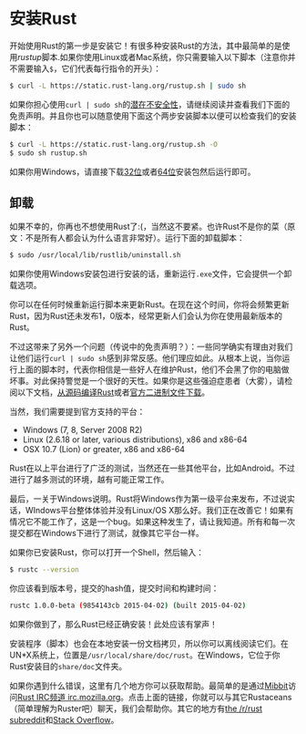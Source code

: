 # 安装Rust
开始使用Rust的第一步是安装它！有很多种安装Rust的方法，其中最简单的是使用*rustup*脚本.如果你使用Linux或者Mac系统，你只需要输入以下脚本（注意你并不需要输入`$`，它们代表每行指令的开头）：

```bash
$ curl -L https://static.rust-lang.org/rustup.sh | sudo sh
```

如果你担心使用`curl | sudo sh`的[潜在不安全性](http://curlpipesh.tumblr.com)，请继续阅读并查看我们下面的免责声明。并且你也可以随意使用下面这个两步安装脚本以便可以检查我们的安装脚本：

```bash
$ curl -L https://static.rust-lang.org/rustup.sh -O
$ sudo sh rustup.sh
```

如果你用Windows，请直接下载[32位](https://static.rust-lang.org/dist/rust-nightly-i686-pc-windows-gnu.exe)或者[64位](https://static.rust-lang.org/dist/rust-nightly-x86_64-pc-windows-gnu.exe)安装包然后运行即可。

## 卸载


如果不幸的，你再也不想使用Rust了:(，当然这不要紧。也许Rust不是你的菜（原文：不是所有人都会认为什么语言非常好）。运行下面的卸载脚本：

```bash
$ sudo /usr/local/lib/rustlib/uninstall.sh
```

如果你使用Windows安装包进行安装的话，重新运行`.exe`文件，它会提供一个卸载选项。

你可以在任何时候重新运行脚本来更新Rust。在现在这个时间，你将会频繁更新Rust，因为Rust还未发布1，0版本，经常更新人们会认为你在使用最新版本的Rust。

不过这带来了另外一个问题（传说中的免责声明？）：一些同学确实有理由对我们让他们运行`curl | sudo sh`感到非常反感。他们理应如此。从根本上说，当你运行上面的脚本时，代表你相信是一些好人在维护Rust，他们不会黑了你的电脑做坏事。对此保持警觉是一个很好的天性。如果你是这些强迫症患者（大雾），请检阅以下文档，[从源码编译Rust](https://github.com/rust-lang/rust#building-from-source)或者[官方二进制文件下载](http://www.rust-lang.org/install.html)。

当然，我们需要提到官方支持的平台：

* Windows (7, 8, Server 2008 R2)
* Linux (2.6.18 or later, various distributions), x86 and x86-64
* OSX 10.7 (Lion) or greater, x86 and x86-64

Rust在以上平台进行了广泛的测试，当然还在一些其他平台，比如Android。不过进行了越多测试的环境，越有可能正常工作。

最后，一关于Windows说明。Rust将Windows作为第一级平台来发布，不过说实话，WIndows平台整体体验并没有Linux/OS X那么好。我们正在改善它！如果有情况它不能工作了，这是一个bug。如果这种发生了，请让我知道。所有和每一次提交都在Windows下进行了测试，就像其它平台一样。

如果你已安装Rust，你可以打开一个Shell，然后输入：

```bash
$ rustc --version
```

你应该看到版本号，提交的hash值，提交时间和构建时间：

```bash
rustc 1.0.0-beta (9854143cb 2015-04-02) (built 2015-04-02)
```

如果你做到了，那么Rust已经正确安装！此处应该有掌声！

安装程序（脚本）也会在本地安装一份文档拷贝，所以你可以离线阅读它们。在UN*X系统上，位置是`/usr/local/share/doc/rust`。在Windows，它位于你Rust安装目的`share/doc`文件夹。

如果你遇到什么错误，这里有几个地方你可以获取帮助。最简单的是通过[Mibbit](http://chat.mibbit.com/?server=irc.mozilla.org&channel=%23rust)访问[Rust IRC频道 irc.mozilla.org](irc://irc.mozilla.org/#rust)。点击上面的链接，你就可以与其它Rustaceans（简单理解为Ruster吧）聊天，我们会帮助你。其它的地方有[the /r/rust subreddit](http://www.reddit.com/r/rust)和[Stack Overflow](http://stackoverflow.com/questions/tagged/rust)。
